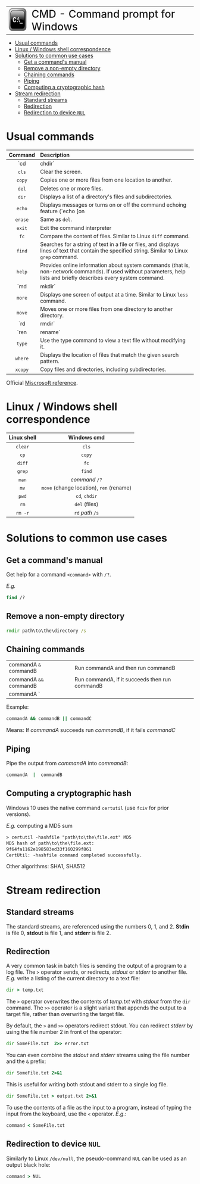 <table style="border-style: none;">
    <tr >
        <td>
            <img src="../resources/command-prompt-logo.png" style="height: 60px">
        </td>
        <td>
            <span style="font-weight: 500; font-size: 2em;">CMD - Command prompt for Windows</span>
        </td>
    </tr>
</table>


- [Usual commands](#usual-commands)
- [Linux / Windows shell correspondence](#linux--windows-shell-correspondence)
- [Solutions to common use cases](#solutions-to-common-use-cases)
  - [Get a command's manual](#get-a-commands-manual)
  - [Remove a non-empty directory](#remove-a-non-empty-directory)
  - [Chaining commands](#chaining-commands)
  - [Piping](#piping)
  - [Computing a cryptographic hash](#computing-a-cryptographic-hash)
- [Stream redirection](#stream-redirection)
  - [Standard streams](#standard-streams)
  - [Redirection](#redirection)
  - [Redirection to device `NUL`](#redirection-to-device-nul)

# Usual commands

| Command| Description |
|:------:|:------------|
| `cd | chdir` | Change the directory or print the current directory if no argument is specified (same as Linux `pwd`). |
| `cls` | Clear the screen. |
| `copy` | Copies one or more files from one location to another. |
| `del` | Deletes one or more files. |
| `dir` | Displays a list of a directory's files and subdirectories. |
| `echo` | Displays messages or turns on or off the command echoing feature (`echo [on | off]`). |
| `erase` | Same as `del`.  |
| `exit` | Exit the command interpreter |
| `fc` | Compare the content of files. Similar to Linux `diff` command. |
| `find` | Searches for a string of text in a file or files, and displays lines of text that contain the specified string. Similar to Linux `grep` command. |
| `help` | Provides online information about system commands (that is, non-network commands). If used without parameters, help lists and briefly describes every system command. |
| `md | mkdir` | Creates a directory or subdirectory recursively.  |
| `more` | Displays one screen of output at a time. Similar to Linux `less` command. |
| `move` | Moves one or more files from one directory to another directory. |
| `rd | rmdir` | Deletes a directory. |
| `ren | rename` | Renames files or directories. |
| `type` | Use the type command to view a text file without modifying it. |
| `where` | Displays the location of files that match the given search pattern. |
| `xcopy` | Copy files and directories, including subdirectories. |

Official [Miscrosoft reference](https://docs.microsoft.com/en-us/windows-server/administration/windows-commands/commands-by-server-role).

# Linux / Windows shell correspondence

| Linux shell | Windows cmd |
|:-----------:|:-----------:|
| `clear` | `cls` |
| `cp` | `copy` |
| `diff` | `fc` |
| `grep` | `find` |
| `man` | *command* `/?` |
| `mv` | `move` (change location), `ren` (rename)|
| `pwd` | `cd`, `chdir`|
| `rm` | `del` (files) |
| `rm -r` | `rd` *path* `/s` |

# Solutions to common use cases

## Get a command's manual
Get help for a command `<command>` with `/?`.

*E.g.*
```cmd
find /?
```

## Remove a non-empty directory
```cmd
rmdir path\to\the\directory /s
```

## Chaining commands

|||
|--------------------------|------------------------------------------------|
| commandA `&`  commandB   | Run commandA and then run commandB             |
| commandA `&&` commandB   | Run commandA, if it succeeds then run commandB |
| commandA `||` commandB   | Run commandA, if it fails then run commandB    |

Example:
```cmd
commandA && commandB || commandC 
```
Means: If *commandA* succeeds run *commandB*, if it fails *commandC*

## Piping
Pipe the output from *commandA* into *commandB*:
```cmd
commandA  |  commandB     
```

## Computing a cryptographic hash

Windows 10 uses the native command `certutil` (use `fciv` for prior versions). 

*E.g.* computing a MD5 sum
```
> certutil -hashfile "path\to\the\file.ext" MD5
MD5 hash of path\to\the\file.ext:
9f64fa1162e198583ed33f160299f861
CertUtil: -hashfile command completed successfully.
```

Other algorithms: SHA1, SHA512

# Stream redirection

## Standard streams

The standard streams, are referenced using the numbers 0, 1, and 2. **Stdin** is file 0, **stdout** is file 1, and **stderr** is file 2.

## Redirection

A very common task in batch files is sending the output of a program to a log file. The `>` operator sends, or redirects, *stdout* or *stderr* to another file. *E.g.* write a listing of the current directory to a text file:
```cmd
dir > temp.txt
```
The `>` operator overwrites the contents of *temp.txt* with *stdout* from the `dir` command. The `>>` operator is a slight variant that appends the output to a target file, rather than overwriting the target file.

By default, the `>` and `>>` operators redirect stdout. You can redirect *stderr* by using the file number 2 in front of the operator:
```cmd
dir SomeFile.txt  2>> error.txt
```
You can even combine the *stdout* and *stderr* streams using the file number and the `&` prefix:
```cmd
dir SomeFile.txt 2>&1
```
This is useful for writing both stdout and stderr to a single log file.
```cmd
dir SomeFile.txt > output.txt 2>&1
```
To use the contents of a file as the input to a program, instead of typing the input from the keyboard, use the `<` operator. *E.g.*:
```cmd
command < SomeFile.txt
```

## Redirection to device `NUL`

Similarly to Linux `/dev/null`, the pseudo-command `NUL` can be used as an output black hole:
```cmd
command > NUL
```
